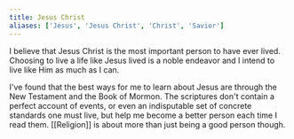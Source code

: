 ```yaml
---
title: Jesus Christ
aliases: ['Jesus', 'Jesus Christ', 'Christ', 'Savior']
---
```


I believe that Jesus Christ is the most important person to have ever lived. Choosing to live a life like Jesus lived is a noble endeavor and I intend to live like Him as much as I can.

I've found that the best ways for me to learn about Jesus are through the New Testament and the Book of Mormon. The scriptures don't contain a perfect account of events, or even an indisputable set of concrete standards one must live, but help me become a better person each time I read them. [[Religion]] is about more than just being a good person though.
